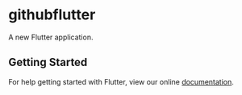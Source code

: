 # githubflutter

A new Flutter application.

## Getting Started

For help getting started with Flutter, view our online
[documentation](https://flutter.io/).
